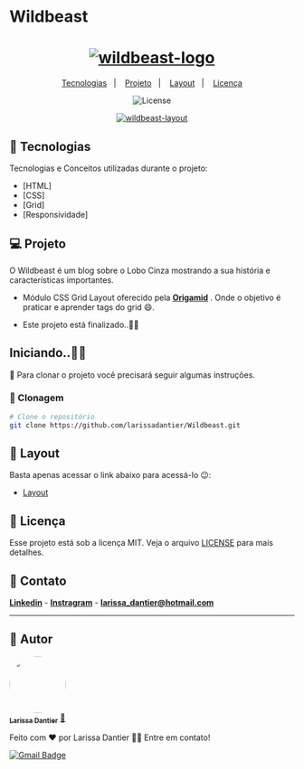 # Wildbeast
 <h1 align="center">
    <a href="https://imgbb.com/"><img src="https://i.ibb.co/zGz1PnB/wildbeast-1.png" alt="wildbeast-logo" border="0"></a>
</h1>

<p align="center">
  <a href="#-tecnologias">Tecnologias</a>&nbsp;&nbsp;&nbsp;|&nbsp;&nbsp;&nbsp;
  <a href="#-projeto">Projeto</a>&nbsp;&nbsp;&nbsp;|&nbsp;&nbsp;&nbsp;
  <a href="#-layout">Layout</a>&nbsp;&nbsp;&nbsp;|&nbsp;&nbsp;&nbsp;
  <a href="#memo-licença">Licença</a>
</p>

<p align="center">
    <img  src="https://img.shields.io/static/v1?label=license&message=MIT&color=8257E6&labelColor=121214" alt="License">
</p>

<p align="center">
    <a href="https://ibb.co/txSVFKH"><img src="https://i.ibb.co/dLS8xMf/wildbeast.jpg" alt="wildbeast-layout" border="0"></a>
</p>

## 🚀 Tecnologias

Tecnologias e Conceitos utilizadas durante o projeto:

- [HTML]
- [CSS]
- [Grid]
- [Responsividade]

## 💻 Projeto

O Wildbeast é um blog sobre o Lobo Cinza mostrando a sua história e características importantes.

- Módulo CSS Grid Layout oferecido pela **[Origamid](https://www.origamid.com)** . Onde o objetivo é praticar e aprender tags do grid 😄. 

- Este projeto está finalizado..🐱‍👤

## Iniciando..🐱‍🏍

📖 Para clonar o projeto você precisará seguir algumas instruções.

### 📂 Clonagem 
```bash
# Clone o repositório
git clone https://github.com/larissadantier/Wildbeast.git

```
## 🔖 Layout

Basta apenas acessar o link abaixo para acessá-lo 😉:

- [Layout]() 

## 📝 Licença

Esse projeto está sob a licença MIT. Veja o arquivo [LICENSE](LICENSE) para mais detalhes.

## 🧾 Contato

**[Linkedin](https://www.linkedin.com/in/larissa-dantier-858b1884/)** - **[Instragram](https://www.instagram.com/larissa.dantier/?hl=pt)** - **larissa_dantier@hotmail.com**

---
## 👀 Autor
<a href="https://app.rocketseat.com.br/me/larissa-ruthyle-1566474771">
 <img style="border-radius: 100%;" src="https://avatars3.githubusercontent.com/u/61429963?s=400&u=0182f2fa598437842398e2f08f5dc6622df0b432&v=4" width="100px;" alt=""/>
 <br />
 <sub><b>Larissa Dantier</b></sub></a> <a href="https://app.rocketseat.com.br/me/larissa-ruthyle-1566474771" title="Rocketseat">🚀</a>


Feito com ❤️ por Larissa Dantier 👋🏽 Entre em contato!

[![Gmail Badge](https://img.shields.io/badge/-larissa_dantier@hotmail.com-c14438?style=flat-square&logo=Gmail&logoColor=white&link=mailto:larissa_dantier@hotmail.com)](mailto:larissa_dantier@hotmail.com)


